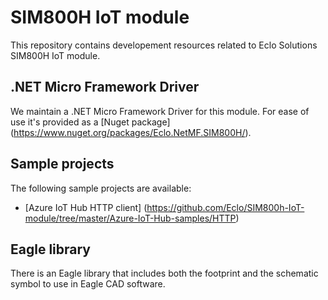 # SIM800H IoT module

This repository contains developement resources related to Eclo Solutions SIM800H IoT module.

## .NET Micro Framework Driver

We maintain a .NET Micro Framework Driver for this module. For ease of use it's provided as a [Nuget package] (https://www.nuget.org/packages/Eclo.NetMF.SIM800H/).


## Sample projects

The following sample projects are available:
- [Azure IoT Hub HTTP client] (https://github.com/Eclo/SIM800h-IoT-module/tree/master/Azure-IoT-Hub-samples/HTTP)


## Eagle library

There is an Eagle library that includes both the footprint and the schematic symbol to use in Eagle CAD software. 
 